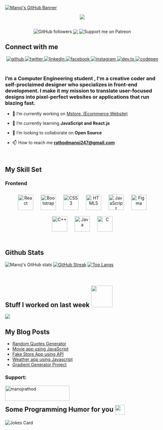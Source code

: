 [![Manoj's GitHub Banner](https://github.com/iammanojrathod/assets.github.io/blob/main/banner.png)](https://github.com/iammanojrathod)

 <div align="center">
  <img src="https://readme-typing-svg.herokuapp.com?color=%2336BCF7&lines=Still+novice%2C+got+a+lot+to+learn.;Loves+Web+Development.+❤" align="center" />  
 </div> 

##  
  <div align="center">
 <img alt="GitHub followers" src="https://img.shields.io/github/followers/iammanojrathod?style=flat-square" align="center" />
 <img src="https://komarev.com/ghpvc/?username=iammanojrathod&&style=flat-square" align="center" />
 <img src="https://img.shields.io/endpoint.svg?url=https%3A%2F%2Fshieldsio-patreon.vercel.app%2Fapi%3Fusername%3Diammanojrathod%26type%3Dpatrons&style=flat-square" alt="Support   me on Patreon" align="center" />
</div> 

## Connect with me  
<div align="center">
<a href="https://github.com/iammanojrathod" target="_blank">
<img src=https://img.shields.io/badge/github-%2324292e.svg?&style=for-the-badge&logo=github&logoColor=white alt=github style="margin-bottom: 5px;" />
</a>
<a href="https://twitter.com/Iammanojrathod" target="_blank">
<img src=https://img.shields.io/badge/twitter-%2300acee.svg?&style=for-the-badge&logo=twitter&logoColor=white alt=twitter style="margin-bottom: 5px;" />
</a>
<a href="https://linkedin.com/in/iammanojrathod" target="_blank">
<img src=https://img.shields.io/badge/linkedin-%231E77B5.svg?&style=for-the-badge&logo=linkedin&logoColor=white alt=linkedin style="margin-bottom: 5px;" />
</a>
<a href="https://www.facebook.com/iammanojrathod" target="_blank">
<img src=https://img.shields.io/badge/facebook-%232E87FB.svg?&style=for-the-badge&logo=facebook&logoColor=white alt=facebook style="margin-bottom: 5px;" />
</a>
<a href="https://instagram.com/iammanojrathod25" target="_blank">
<img src=https://img.shields.io/badge/instagram-%23000000.svg?&style=for-the-badge&logo=instagram&logoColor=white alt=instagram style="margin-bottom: 5px;" />
</a>  
 <a href="https://dev.to/iammanojrathod" target="_blank">
<img src=https://img.shields.io/badge/dev.to-%23000000.svg?&style=for-the-badge&logo=dev.to&logoColor=white alt=dev.to style="margin-bottom: 5px;" />
</a> 
 <a href="https://codepen.com/iammanojrathod" target="_blank">
<img src=https://img.shields.io/badge/codepen-%23000000.svg?&style=for-the-badge&logo=codepen&logoColor=white alt=codepen style="margin-bottom: 5px;" />
</a> 
</div>  

</br>


### <div align="left">I’m a Computer Engineering student , I'm a creative coder and self-proclaimed designer who specializes in front-end development. I make it my mission to translate user-focused designs into pixel-perfect websites or applications that run blazing fast.</div>  
  
- 🔭 I’m currently working on [Mstore. (Ecommerce Website)](https://mstore24.netlify.app/)

- 🌱 I’m currently learning **JavaScript and React.js**

- 👯 I’m looking to collaborate on **Open Source**

- 📫 How to reach me **rathodmanoj247@gmail.com**


<br/>  

## My Skill Set  


### Frontend  
<div align="center">  
<img style="margin: 10px" src="https://profilinator.rishav.dev/skills-assets/react-original-wordmark.svg" alt="React" height="50" />  
<img style="margin: 10px" src="https://profilinator.rishav.dev/skills-assets/bootstrap-plain.svg" alt="Bootstrap" height="50" />  
<img style="margin: 10px" src="https://profilinator.rishav.dev/skills-assets/css3-original-wordmark.svg" alt="CSS3" height="50" />  
<img style="margin: 10px" src="https://profilinator.rishav.dev/skills-assets/html5-original-wordmark.svg" alt="HTML5" height="50" />  
<img style="margin: 10px" src="https://profilinator.rishav.dev/skills-assets/javascript-original.svg" alt="JavaScript" height="50" />  
<img style="margin: 10px" src="https://profilinator.rishav.dev/skills-assets/figma-icon.svg" alt="Figma" height="50" />  
<img style="margin: 10px" src="https://profilinator.rishav.dev/skills-assets/cplusplus-original.svg" alt="C++" height="50" />  
<img style="margin: 10px" src="https://profilinator.rishav.dev/skills-assets/java-original-wordmark.svg" alt="Java" height="50" />  
<img style="margin: 10px" src="https://profilinator.rishav.dev/skills-assets/c-original.svg" alt="C" height="50" />  
</div>



<br/>  


## Github Stats  

 
  
![Manoj's GitHub stats](https://github-readme-stats.vercel.app/api?username=iammanojrathod&show_icons=true&theme=radical) 
[![GitHub Streak](https://github-readme-streak-stats.herokuapp.com/?user=iammanojrathod&theme=radical)](https://git.io/streak-stats) 
[![Top Langs](https://github-readme-stats.vercel.app/api/top-langs/?username=iammanojrathod&show_icons=true&theme=radical)](https://github.com/iammanojrathod/github-readme-stats)
  
</div>  

</br>

<h2> Stuff I worked on last week  <img src = "https://media1.giphy.com/media/JZ40cnfnN11KycrvMF/giphy.gif?cid=ecf05e47a0n3gi1bfqntqmob8g9aid1oyj2wr3ds3mg700bl&rid=giphy.gif" width = 70px> </h2>
<a href="https://github.com/anuraghazra/github-readme-stats">
<img align="center" src="https://github-readme-stats.vercel.app/api/wakatime?username=@iammanojrathod&compact=True"/>
</a>
<br>

<h2> My Blog Posts </h2>

<!-- BLOG-POST-LIST:START -->
- [Random Quotes Generator](https://dev.to/iammanojrathod/random-quotes-generator-acd)
- [Movie app using JavaScript](https://dev.to/iammanojrathod/movie-app-using-javascript-po0)
- [Fake Store App using API](https://dev.to/iammanojrathod/fake-store-app-using-api-fd6)
- [Weather app using Javascript](https://dev.to/iammanojrathod/weather-app-using-javascript-4chc)
- [Gradient Generator Project](https://dev.to/iammanojrathod/gradient-generator-project-4bod)
<!-- BLOG-POST-LIST:END -->
           
<h3 align="left">Support:</h3>
<p><a href="https://www.buymeacoffee.com/manojrathod"> <img align="left" src="https://cdn.buymeacoffee.com/buttons/v2/default-yellow.png" height="50" width="210" alt="manojrathod" /></a></p><br><br>

<h2> Some Programming Humor for you <img align ='center' src='https://media2.giphy.com/media/UQDSBzfyiBKvgFcSTw/giphy.gif?cid=ecf05e47p3cd513axbek3f56ti3jzizq8hincw20jauyyfyw&rid=giphy.gif' width = '32px'></h2>

![Jokes Card](https://readme-jokes.vercel.app/api?theme=radical)


<!---
iammanojrathod/iammanojrathod is a ✨ special ✨ repository because its `README.md` (this file) appears on your GitHub profile.
You can click the Preview link to take a look at your changes.
--->

